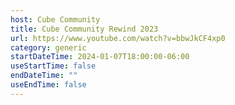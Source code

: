 ```yaml
---
host: Cube Community
title: Cube Community Rewind 2023
url: https://www.youtube.com/watch?v=bbwJkCF4xp0
category: generic
startDateTime: 2024-01-07T18:00:00-06:00
useStartTime: false
endDateTime: ""
useEndTime: false
---
```

